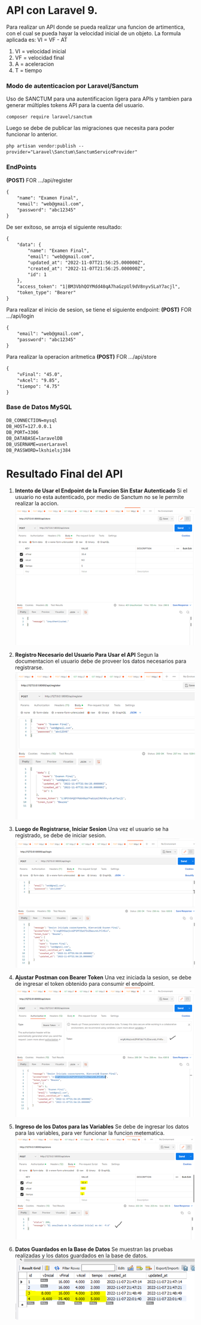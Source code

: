 # API con Laravel 9. 
Para realizar un API donde se pueda realizar una funcion de artimentica, con el cual se pueda hayar la velocidad inicial de un objeto.
La formula aplicada es: VI = VF - AT

1. VI  = velocidad inicial
2. VF  = velocidad final
3. A   = aceleracion
4. T   = tiempo

### Modo de autenticacion por Laravel/Sanctum
Uso de SANCTUM  para una autentificacion ligera para APIs y tambien para generar múltiples tokens API para la cuenta del usuario.
```
composer require laravel/sanctum
```

Luego se debe de publicar las migraciones que necesita para poder funcionar lo anterior.
```
php artisan vendor:publish --provider="Laravel\Sanctum\SanctumServiceProvider"
```

### EndPoints
**(POST)** FOR .../api/register 
```
{
	"name": "Examen Final",
	"email": "web@gmail.com",
	"password": "abc12345"
}
```

De ser exitoso, se arroja el siguiente resultado:
```
{
    "data": {
        "name": "Examen Final",
        "email": "web@gmail.com",
        "updated_at": "2022-11-07T21:56:25.000000Z",
        "created_at": "2022-11-07T21:56:25.000000Z",
        "id": 1
    },
    "access_token": "1|BM3VbhQOYMdd48qA7haGzpUl9dV8nyvSLaY7acjl",
    "token_type": "Bearer"
}
```

Para realizar el inicio de sesion, se tiene el siguiente endpoint:
**(POST)** FOR .../api/login
```
{
	"email": "web@gmail.com",
	"password": "abc12345"
}
```

Para realizar la operacion aritmetica
**(POST)** FOR .../api/store
```
{
	"vFinal": "45.0",
	"vAcel": "9.85",
    "tiempo": "4.75"
}
```

### Base de Datos MySQL
```
DB_CONNECTION=mysql
DB_HOST=127.0.0.1
DB_PORT=3306
DB_DATABASE=laravelDB
DB_USERNAME=userLaravel
DB_PASSWORD=lkshielsj384
```

# Resultado Final del API

1. **Intento de Usar el Endpoint de la Funcion Sin Estar Autenticado**
Si el usuario no esta autenticado, por medio de Sanctum no se le permite realizar la accion.
![No Authenticated](\assets\noAuth.png)

2. **Registro Necesario del Usuario Para Usar el API**
Segun la documentacion el usuario debe de proveer los datos necesarios para registrarse.
![Register](\assets\register.png)

3. **Luego de Registrarse, Iniciar Sesion**
Una vez el usuario se ha registrado, se debe de iniciar sesion.
![Login](\assets\login.png)

4. **Ajustar Postman con Bearer Token**
Una vez iniciada la sesion, se debe de ingresar el token obtenido para consumir el endpoint.
![Bearer Token](\assets\token.png)

5. **Ingreso de los Datos para las Variables**
Se debe de ingresar los datos para las variables, para ver funcionar la funcion metematica.
![Consuming API](\assets\ejemplo.png)

6. **Datos Guardados en la Base de Datos**
Se muestran las pruebas realizadas y los datos guardados en la base de datos.
![Data Saved](\assets\storedData.png)
